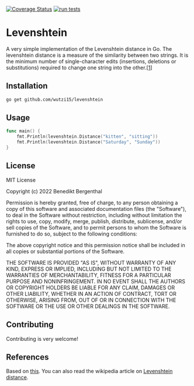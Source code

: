 [![Coverage Status](https://coveralls.io/repos/github/wutzi15/levenshtein/badge.svg?branch=main)](https://coveralls.io/github/wutzi15/levenshtein?branch=main)
[![run tests](https://github.com/wutzi15/levenshtein/actions/workflows/go.yml/badge.svg)](https://github.com/wutzi15/levenshtein/actions/workflows/go.yml)

# Levenshtein
A very simple implementation of the Levenshtein distance in Go.
The levenshtein distance is a measure of the similarity between two strings. It is the minimum number of single-character edits (insertions, deletions or substitutions) required to change one string into the other.[[1](https://en.wikipedia.org/wiki/Levenshtein_distance)]

## Installation

```bash
go get github.com/wutzi15/levenshtein
```


## Usage

```go
func main() {
    fmt.Println(levenshtein.Distance("kitten", "sitting"))
    fmt.Println(levenshtein.Distance("Saturday", "Sunday"))
}

```

## License
MIT License

Copyright (c) 2022 Benedikt Bergenthal

Permission is hereby granted, free of charge, to any person obtaining a copy
of this software and associated documentation files (the "Software"), to deal
in the Software without restriction, including without limitation the rights
to use, copy, modify, merge, publish, distribute, sublicense, and/or sell
copies of the Software, and to permit persons to whom the Software is
furnished to do so, subject to the following conditions:

The above copyright notice and this permission notice shall be included in all
copies or substantial portions of the Software.

THE SOFTWARE IS PROVIDED "AS IS", WITHOUT WARRANTY OF ANY KIND, EXPRESS OR
IMPLIED, INCLUDING BUT NOT LIMITED TO THE WARRANTIES OF MERCHANTABILITY,
FITNESS FOR A PARTICULAR PURPOSE AND NONINFRINGEMENT. IN NO EVENT SHALL THE
AUTHORS OR COPYRIGHT HOLDERS BE LIABLE FOR ANY CLAIM, DAMAGES OR OTHER
LIABILITY, WHETHER IN AN ACTION OF CONTRACT, TORT OR OTHERWISE, ARISING FROM,
OUT OF OR IN CONNECTION WITH THE SOFTWARE OR THE USE OR OTHER DEALINGS IN THE
SOFTWARE.


## Contributing
Contributing is very welcome!

## References
Based on [this](https://stackabuse.com/levenshtein-distance-and-text-similarity-in-python/).
You can also read the wikipedia article on [Levenshtein distance](https://en.wikipedia.org/wiki/Levenshtein_distance).